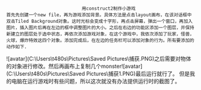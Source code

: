                                 用construct2制作小游戏
    首先先创建一个new file，再为游戏添加背景。具体方法是点击layout画布，在该对话框中双击Tiled Background对象。这时光标会变成十字形，再点击屏幕，弹出一个窗口，再加入图片，插入图片后再在左边的框中调整图片的大小。之后在右边的功能区添加一个图层，并保持新建立的图层处于选中状态，再依次添加游戏对象，在这个游戏中，我依次添加了玩家，怪兽，火球，爆炸特效这四个对象。添加完成后，在左边的任务栏可以添加对象的行为。所有要添加的动作如下.
![avatar](‪C:\Users\t480s\Pictures\Saved Pictures\捕获.PNG)之后需要对物体的对象进行修改。然后再画布上复制几个monster![avatar]‪(C:\Users\t480s\Pictures\Saved Pictures\捕获1.PNG)最后运行就行了。
但是我的电脑在运行游戏时有些问题，所以这次就没有办法提供运行时的截图了。
